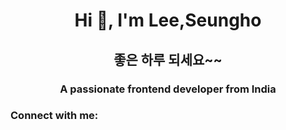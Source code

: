 <h1 align="center">Hi 👋, I'm Lee,Seungho</h1>
<h2 align="center">좋은 하루 되세요~~
<h3 align="center">A passionate frontend developer from India</h3>

<h3 align="left">Connect with me:</h3>
<p align="left">
</p>
